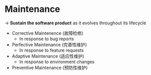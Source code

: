# Maintenance

-> **Sustain the software product** as it evolves throughout its lifecycle

- Corrective Maintenence (故障检修)
  - In response to bug reports
- Perfective Maintenance (完善性维护)
  - In response to feature requests
- Adaptive Maintenance (适应性维护)
  - In response to environment changes
- Preventive Maintenance (预防性维护)

